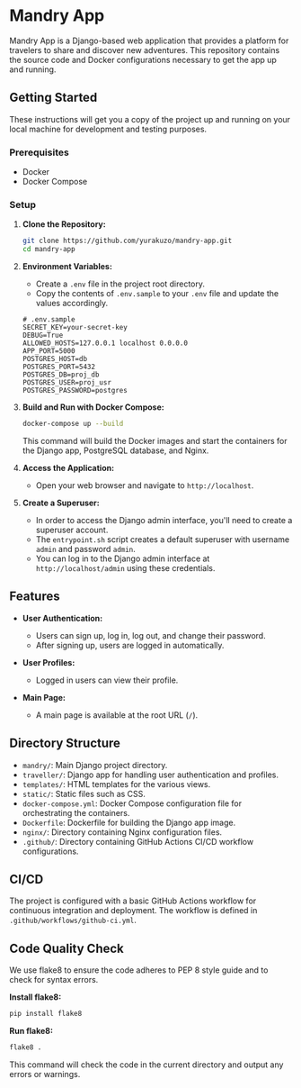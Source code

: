 # Mandry App

Mandry App is a Django-based web application that provides a platform for travelers to share and discover new adventures. This repository contains the source code and Docker configurations necessary to get the app up and running.

## Getting Started

These instructions will get you a copy of the project up and running on your local machine for development and testing purposes.

### Prerequisites

- Docker
- Docker Compose

### Setup

1. **Clone the Repository:**
   ```bash
   git clone https://github.com/yurakuzo/mandry-app.git
   cd mandry-app
   ```

2. **Environment Variables:**
   - Create a `.env` file in the project root directory.
   - Copy the contents of `.env.sample` to your `.env` file and update the values accordingly.

   ```plaintext
   # .env.sample
   SECRET_KEY=your-secret-key
   DEBUG=True
   ALLOWED_HOSTS=127.0.0.1 localhost 0.0.0.0
   APP_PORT=5000
   POSTGRES_HOST=db
   POSTGRES_PORT=5432
   POSTGRES_DB=proj_db
   POSTGRES_USER=proj_usr
   POSTGRES_PASSWORD=postgres
   ```

3. **Build and Run with Docker Compose:**
   ```bash
   docker-compose up --build
   ```

   This command will build the Docker images and start the containers for the Django app, PostgreSQL database, and Nginx.

4. **Access the Application:**
   - Open your web browser and navigate to `http://localhost`.

5. **Create a Superuser:**
   - In order to access the Django admin interface, you'll need to create a superuser account.
   - The `entrypoint.sh` script creates a default superuser with username `admin` and password `admin`.
   - You can log in to the Django admin interface at `http://localhost/admin` using these credentials.

## Features

- **User Authentication:**
  - Users can sign up, log in, log out, and change their password.
  - After signing up, users are logged in automatically.

- **User Profiles:**
  - Logged in users can view their profile.

- **Main Page:**
  - A main page is available at the root URL (`/`).

## Directory Structure

- `mandry/`: Main Django project directory.
- `traveller/`: Django app for handling user authentication and profiles.
- `templates/`: HTML templates for the various views.
- `static/`: Static files such as CSS.
- `docker-compose.yml`: Docker Compose configuration file for orchestrating the containers.
- `Dockerfile`: Dockerfile for building the Django app image.
- `nginx/`: Directory containing Nginx configuration files.
- `.github/`: Directory containing GitHub Actions CI/CD workflow configurations.

## CI/CD

The project is configured with a basic GitHub Actions workflow for continuous integration and deployment. The workflow is defined in `.github/workflows/github-ci.yml`.

## Code Quality Check

We use flake8 to ensure the code adheres to PEP 8 style guide and to check for syntax errors.

**Install flake8:**

```bash
pip install flake8
```

**Run flake8:**
```bash
flake8 .
```

This command will check the code in the current directory and output any errors or warnings.
